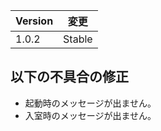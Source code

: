 | Version | 変更 |
| ------- | ---- |
| 1.0.2 | Stable |

## 以下の不具合の修正
- 起動時のメッセージが出ません。
- 入室時のメッセージが出ません。